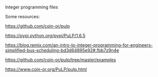 Integer programming files

Some resources:

https://github.com/coin-or/pulp

https://pypi.python.org/pypi/PuLP/1.6.5

https://blog.remix.com/an-intro-to-integer-programming-for-engineers-simplified-bus-scheduling-bd3d64895e92#.fbb7z9n4e

https://github.com/coin-or/pulp/tree/master/examples

https://www.coin-or.org/PuLP/pulp.html
